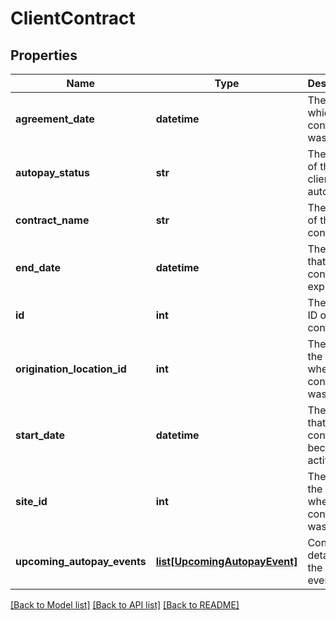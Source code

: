 # ClientContract

## Properties
Name | Type | Description | Notes
------------ | ------------- | ------------- | -------------
**agreement_date** | **datetime** | The date on which the contract was signed. | [optional] 
**autopay_status** | **str** | The status of the client’s autopay. | [optional] 
**contract_name** | **str** | The name of the contract. | [optional] 
**end_date** | **datetime** | The date that the contract expires. | [optional] 
**id** | **int** | The unique ID of the contract. | [optional] 
**origination_location_id** | **int** | The ID of the location where the contract was issued. | [optional] 
**start_date** | **datetime** | The date that the contract became active. | [optional] 
**site_id** | **int** | The ID of the site where the contract was issued. | [optional] 
**upcoming_autopay_events** | [**list[UpcomingAutopayEvent]**](UpcomingAutopayEvent.md) | Contains details of the autopay events. | [optional] 

[[Back to Model list]](../README.md#documentation-for-models) [[Back to API list]](../README.md#documentation-for-api-endpoints) [[Back to README]](../README.md)



